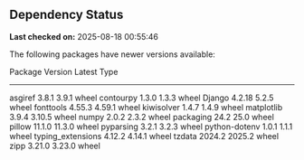## Dependency Status

**Last checked on:** 2025-08-18 00:55:46

The following packages have newer versions available:

Package           Version Latest Type
----------------- ------- ------ -----
asgiref           3.8.1   3.9.1  wheel
contourpy         1.3.0   1.3.3  wheel
Django            4.2.18  5.2.5  wheel
fonttools         4.55.3  4.59.1 wheel
kiwisolver        1.4.7   1.4.9  wheel
matplotlib        3.9.4   3.10.5 wheel
numpy             2.0.2   2.3.2  wheel
packaging         24.2    25.0   wheel
pillow            11.1.0  11.3.0 wheel
pyparsing         3.2.1   3.2.3  wheel
python-dotenv     1.0.1   1.1.1  wheel
typing_extensions 4.12.2  4.14.1 wheel
tzdata            2024.2  2025.2 wheel
zipp              3.21.0  3.23.0 wheel
